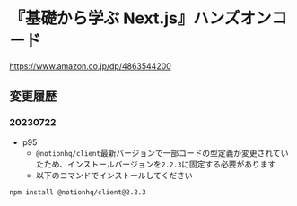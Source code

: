 # 『基礎から学ぶ Next.js』ハンズオンコード

https://www.amazon.co.jp/dp/4863544200

## 変更履歴

### 20230722

- p95
    - `@notionhq/client`最新バージョンで一部コードの型定義が変更されていたため、インストールバージョンを`2.2.3`に固定する必要があります
    - 以下のコマンドでインストールしてください

```bash
npm install @notionhq/client@2.2.3
```
